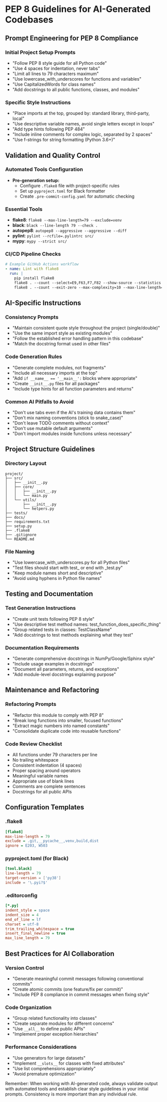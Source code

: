 # PEP 8 Guidelines for AI-Generated Codebases

## Prompt Engineering for PEP 8 Compliance

### Initial Project Setup Prompts
- "Follow PEP 8 style guide for all Python code"
- "Use 4 spaces for indentation, never tabs"
- "Limit all lines to 79 characters maximum"
- "Use lowercase_with_underscores for functions and variables"
- "Use CapitalizedWords for class names"
- "Add docstrings to all public functions, classes, and modules"

### Specific Style Instructions
- "Place imports at the top, grouped by: standard library, third-party, local"
- "Use descriptive variable names, avoid single letters except in loops"
- "Add type hints following PEP 484"
- "Include inline comments for complex logic, separated by 2 spaces"
- "Use f-strings for string formatting (Python 3.6+)"

## Validation and Quality Control

### Automated Tools Configuration
- **Pre-generation setup:**
  - Configure `.flake8` file with project-specific rules
  - Set up `pyproject.toml` for Black formatter
  - Create `.pre-commit-config.yaml` for automatic checking
  
### Essential Tools
- **flake8**: `flake8 --max-line-length=79 --exclude=venv`
- **black**: `black --line-length 79 --check .`
- **autopep8**: `autopep8 --aggressive --aggressive --diff`
- **pylint**: `pylint --rcfile=.pylintrc src/`
- **mypy**: `mypy --strict src/`

### CI/CD Pipeline Checks
```yaml
# Example GitHub Actions workflow
- name: Lint with flake8
  run: |
    pip install flake8
    flake8 . --count --select=E9,F63,F7,F82 --show-source --statistics
    flake8 . --count --exit-zero --max-complexity=10 --max-line-length=79
```

## AI-Specific Instructions

### Consistency Prompts
- "Maintain consistent quote style throughout the project (single/double)"
- "Use the same import style as existing modules"
- "Follow the established error handling pattern in this codebase"
- "Match the docstring format used in other files"

### Code Generation Rules
- "Generate complete modules, not fragments"
- "Include all necessary imports at the top"
- "Add `if __name__ == '__main__':` blocks where appropriate"
- "Create `__init__.py` files for all packages"
- "Include type hints for all function parameters and returns"

### Common AI Pitfalls to Avoid
- "Don't use tabs even if the AI's training data contains them"
- "Don't mix naming conventions (stick to snake_case)"
- "Don't leave TODO comments without context"
- "Don't use mutable default arguments"
- "Don't import modules inside functions unless necessary"

## Project Structure Guidelines

### Directory Layout
```
project/
├── src/
│   ├── __init__.py
│   ├── core/
│   │   ├── __init__.py
│   │   └── main.py
│   └── utils/
│       ├── __init__.py
│       └── helpers.py
├── tests/
├── docs/
├── requirements.txt
├── setup.py
├── .flake8
├── .gitignore
└── README.md
```

### File Naming
- "Use lowercase_with_underscores.py for all Python files"
- "Test files should start with test_ or end with _test.py"
- "Keep module names short and descriptive"
- "Avoid using hyphens in Python file names"

## Testing and Documentation

### Test Generation Instructions
- "Create unit tests following PEP 8 style"
- "Use descriptive test method names: test_function_does_specific_thing"
- "Group related tests in classes: TestClassName"
- "Add docstrings to test methods explaining what they test"

### Documentation Requirements
- "Generate comprehensive docstrings in NumPy/Google/Sphinx style"
- "Include usage examples in docstrings"
- "Document all parameters, returns, and exceptions"
- "Add module-level docstrings explaining purpose"

## Maintenance and Refactoring

### Refactoring Prompts
- "Refactor this module to comply with PEP 8"
- "Break long functions into smaller, focused functions"
- "Extract magic numbers into named constants"
- "Consolidate duplicate code into reusable functions"

### Code Review Checklist
- All functions under 79 characters per line
- No trailing whitespace
- Consistent indentation (4 spaces)
- Proper spacing around operators
- Meaningful variable names
- Appropriate use of blank lines
- Comments are complete sentences
- Docstrings for all public APIs

## Configuration Templates

### .flake8
```ini
[flake8]
max-line-length = 79
exclude = .git,__pycache__,venv,build,dist
ignore = E203, W503
```

### pyproject.toml (for Black)
```toml
[tool.black]
line-length = 79
target-version = ['py38']
include = '\.pyi?$'
```

### .editorconfig
```ini
[*.py]
indent_style = space
indent_size = 4
end_of_line = lf
charset = utf-8
trim_trailing_whitespace = true
insert_final_newline = true
max_line_length = 79
```

## Best Practices for AI Collaboration

### Version Control
- "Generate meaningful commit messages following conventional commits"
- "Create atomic commits (one feature/fix per commit)"
- "Include PEP 8 compliance in commit messages when fixing style"

### Code Organization
- "Group related functionality into classes"
- "Create separate modules for different concerns"
- "Use `__all__` to define public APIs"
- "Implement proper exception hierarchies"

### Performance Considerations
- "Use generators for large datasets"
- "Implement `__slots__` for classes with fixed attributes"
- "Use list comprehensions appropriately"
- "Avoid premature optimization"

Remember: When working with AI-generated code, always validate output with automated tools and establish clear style guidelines in your initial prompts. Consistency is more important than any individual rule.